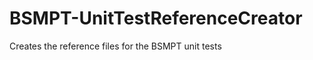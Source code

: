 <!--
SPDX-FileCopyrightText: 2021 Philipp Basler

SPDX-License-Identifier: GPL-3.0-or-later
-->

# BSMPT-UnitTestReferenceCreator

Creates the reference files for the BSMPT unit tests
